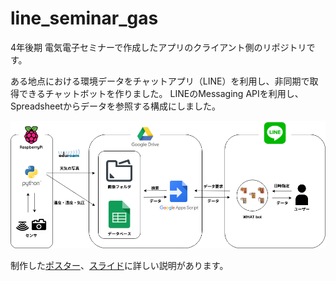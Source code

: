 # line_seminar_gas

4年後期 電気電子セミナーで作成したアプリのクライアント側のリポジトリです。

ある地点における環境データをチャットアプリ（LINE）を利用し、非同期で取得できるチャットボットを作りました。
LINEのMessaging APIを利用し、Spreadsheetからデータを参照する構成にしました。

![chart](doc/process-chart.png)

制作した[ポスター](doc/電気電子セミナーポスター.pdf)、[スライド](doc/電気電子セミナー成果報告.pdf)に詳しい説明があります。
